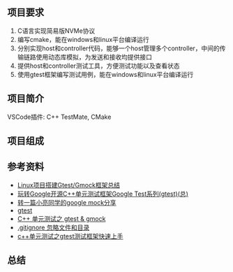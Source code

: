 ## 项目要求
1. C语言实现简易版NVMe协议
2. 编写cmake，能在windows和linux平台编译运行
3. 分别实现host和controller代码，能够一个host管理多个controller，中间的传输链路使用动态库模拟，为发送和接收均提供接口
4. 提供host和controller测试工具，方便测试功能以及查看状态
5. 使用gtest框架编写测试用例，能在windows和linux平台编译运行

## 项目简介
VSCode插件: C++ TestMate, CMake

## 项目组成

## 参考资料
- [Linux项目搭建Gtest/Gmock框架总结](https://blog.csdn.net/sinat_39037205/article/details/113761434)
- [玩转Google开源C++单元测试框架Google Test系列(gtest)(总)](https://www.cnblogs.com/coderzh/archive/2009/04/06/1426755.html)
- [转一篇小亮同学的google mock分享](https://www.cnblogs.com/welkinwalker/archive/2011/11/29/2267225.html)
- [gtest](https://github.com/google/googletest)
- [C++ 单元测试之 gtest & gmock](https://juejin.cn/post/6844903976765243400)
- [.gitignore 忽略文件和目录](https://cloud.tencent.com/developer/article/2207768)
- [c++单元测试之gtest测试框架快速上手](https://blog.csdn.net/guotianqing/article/details/104055221)

## 总结